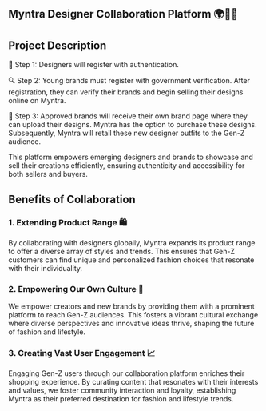 ## Myntra Designer Collaboration Platform 🌍🤝👗

## Project Description
🌟 Step 1: Designers will register with authentication.

🔍 Step 2: Young brands must register with government verification. After registration, they can verify their brands and begin selling their designs online on Myntra.

🎉 Step 3: Approved brands will receive their own brand page where they can upload their designs. Myntra has the option to purchase these designs. Subsequently, Myntra will retail these new designer outfits to the Gen-Z audience.

This platform empowers emerging designers and brands to showcase and sell their creations efficiently, ensuring authenticity and accessibility for both sellers and buyers.

## Benefits of Collaboration


### 1. Extending Product Range 🛍️
By collaborating with designers globally, Myntra expands its product range to offer a diverse array of styles and trends. This ensures that Gen-Z customers can find unique and personalized fashion choices that resonate with their individuality.

### 2. Empowering Our Own Culture 🎨
We empower creators and new brands by providing them with a prominent platform to reach Gen-Z audiences. This fosters a vibrant cultural exchange where diverse perspectives and innovative ideas thrive, shaping the future of fashion and lifestyle.

### 3. Creating Vast User Engagement 📈
Engaging Gen-Z users through our collaboration platform enriches their shopping experience. By curating content that resonates with their interests and values, we foster community interaction and loyalty, establishing Myntra as their preferred destination for fashion and lifestyle trends.
